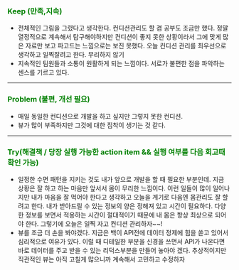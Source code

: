 ### <span style="color: green">Keep (만족,지속)<span>

- 전체적인 그림을 그렸다고 생각한다. 컨디션관리도 할 겸 공부도 조금만 했다. 정말 열정적으로 계속해서 탐구해야하지만 컨디션이 좋지 못한 상황이라서 그에 맞게 많은 자료만 보고 파고드는 느낌으로는 보진 못했다. 오늘 컨디션 관리를 최우선으로 생각하고 일찍잘려고 한다. 무리하지 않기
- 지속적인 팀원들과 소통이 원활하게 되는 느낌이다. 서로가 불편한 점을 파악하는 센스를 기르고 있다.

<hr>

### <span style="color: green">Problem (불편, 개선 필요)<span>

- 매일 동일한 컨디션으로 개발을 하고 싶지만 그렇지 못한 컨디션.
- 뷰가 많이 부족하지만 그것에 대한 집착이 생기는 것 같다.

<hr>

### <span style="color: green">Try(해결책 / 당장 실행 가능한 action item && 실행 여부를 다음 회고때 확인 가능)<span>

- 일정한 수면 패턴을 지키는 것도 내가 앞으로 개발을 할 때 필요한 부분인데. 지금 상황은 잘 하고 하는 마음만 앞서서 몸이 무리한 느낌이다. 이런 일들이 많이 일어나지만 내가 마음을 잘 먹어야 한다고 생각하고 오늘을 계기로 다음엔 몸관리도 잘 할려고 한다. 내가 받아드릴 수 있는 정보의 양은 정해져 있고 시간이 필요하다. 다양한 정보를 보면서 적용하는 시간이 절대적이기 때문에 내 몸은 항상 최상으로 되어야 한다. 그렇기에 오늘은 일찍 자고 컨디션 관리하자~~!
- 뷰를 조금 더 손을 봐야겠다. 지금은 백이 API전에 데이터 정제에 힘을 쏟고 있어서 심리적으로 여유가 있다. 이럴 때 디테일한 부분을 신경을 쓰면서 API가 나온다면 바로 데이터를 주고 받을 수 있는 리덕스부분을 만들어 놓아야 겠다. 추상적이지만 직관적인 뷰는 아직 고칠게 많으니까 계속해서 고민하고 수정하자

